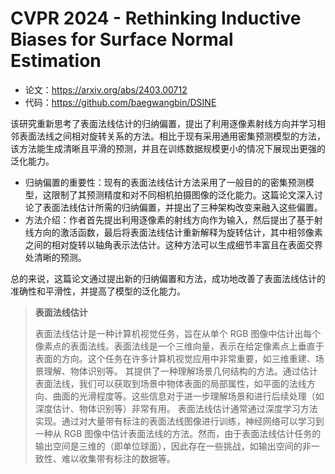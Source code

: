 # CVPR 2024 - Rethinking Inductive Biases for Surface Normal Estimation

* 论文：<https://arxiv.org/abs/2403.00712>
* 代码：<https://github.com/baegwangbin/DSINE>

该研究重新思考了表面法线估计的归纳偏置，提出了利用逐像素射线方向并学习相邻表面法线之间相对旋转关系的方法。相比于现有采用通用密集预测模型的方法，该方法能生成清晰且平滑的预测，并且在训练数据规模更小的情况下展现出更强的泛化能力。

* 归纳偏置的重要性：现有的表面法线估计方法采用了一般目的的密集预测模型，这限制了其预测精度和对不同相机拍摄图像的泛化能力。这篇论文深入讨论了表面法线估计所需的归纳偏置，并提出了三种架构改变来融入这些偏置。
* 方法介绍：作者首先提出利用逐像素的射线方向作为输入，然后提出了基于射线方向的激活函数，最后将表面法线估计重新解释为旋转估计，其中相邻像素之间的相对旋转以轴角表示法估计。这种方法可以生成细节丰富且在表面交界处清晰的预测。

总的来说，这篇论文通过提出新的归纳偏置和方法，成功地改善了表面法线估计的准确性和平滑性，并提高了模型的泛化能力。

> **表面法线估计**
>
> 表面法线估计是一种计算机视觉任务，旨在从单个 RGB 图像中估计出每个像素点的表面法线。表面法线是一个三维向量，表示在给定像素点上垂直于表面的方向。这个任务在许多计算机视觉应用中非常重要，如三维重建、场景理解、物体识别等。
> 其提供了一种理解场景几何结构的方法。通过估计表面法线，我们可以获取到场景中物体表面的局部属性，如平面的法线方向、曲面的光滑程度等。这些信息对于进一步理解场景和进行后续处理（如深度估计、物体识别等）非常有用。
> 表面法线估计通常通过深度学习方法实现。通过对大量带有标注的表面法线图像进行训练，神经网络可以学习到一种从 RGB 图像中估计表面法线的方法。然而，由于表面法线估计任务的输出空间是三维的（即单位球面），因此存在一些挑战，如输出空间的非一致性、难以收集带有标注的数据等。